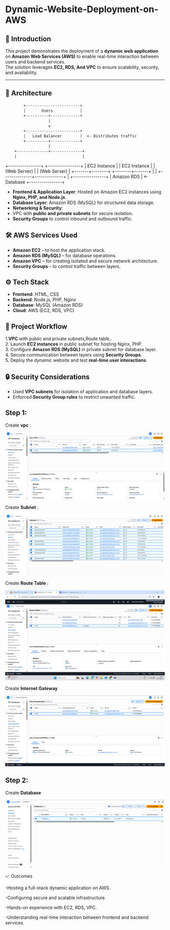 # Dynamic-Website-Deployment-on-AWS

## 📌 Introduction
This project demonstrates the deployment of a **dynamic web application** on **Amazon Web Services (AWS)** to enable real-time interaction between users and backend services.  
The solution leverages **EC2, RDS, And VPC** to ensure scalability, security, and availability.


---------------------------------------------------------------------------------------------------------------------------------------------------------------------------------------------------------------------
## 🚀 Architecture


            +------------------------+
            |       Users            |
            +----------+-------------+
                       |
                       v
            +------------------------+
            |   Load Balancer        |  <- Distributes traffic
            +----------+-------------+
                       |
        +--------------+--------------+
        |                             |
+----------------+             +----------------+
|   EC2 Instance |             |   EC2 Instance |
|   (Web Server) |             |   (Web Server) |
+-------+--------+             +--------+-------+
        |                             |
        +--------------+--------------+
                       |
               +----------------+
               |  Amazon RDS    |  <- Database
               +----------------+






- **Frontend & Application Layer**: Hosted on Amazon EC2 instances using **Nginx, PHP, and Node.js**.  
- **Database Layer**: Amazon RDS (MySQL) for structured data storage.  
- **Networking & Security**:
- VPC with **public and private subnets** for secure isolation.
- **Security Groups** to control inbound and outbound traffic.



## 🛠️ AWS Services Used
- **Amazon EC2** – to host the application stack.  
- **Amazon RDS (MySQL)** – for database operations.  
- **Amazon VPC** – for creating isolated and secure network architecture.   
- **Security Groups** – to control traffic between layers.


## ⚙️ Tech Stack
- **Frontend**: HTML, CSS
- **Backend**: Node.js, PHP, Nginx  
- **Database**: MySQL (Amazon RDS)  
- **Cloud**: AWS (EC2, RDS, VPC)



## 📂 Project Workflow
1.**VPC** with public and private subnets,Route table,.  
2. Launch **EC2 instances** in public subnet for hosting Nginx, PHP.  
3. Configure **Amazon RDS (MySQL)** in private subnet for database layer.  
4. Secure communication between layers using **Security Groups**.   
5. Deploy the dynamic website and test **real-time user interactions**.  


## 🔒 Security Considerations
- Used **VPC subnets** for isolation of application and database layers.    
- Enforced **Security Group rules** to restrict unwanted traffic.


## Step 1:

Create **vpc** :

![Architecture](images/img-1.png)


Create **Subnet** :

![Architecture](images/img-2.png)

Create **Route Table** :

![Architecture](images/img-3.png)

Create **Internet Gateway**

![Architecture](images/img-4.png)


## Step 2:

Create **Database**

![Architecture](images/img-5.png)
  
📈 Outcomes

-Hosting a full-stack dynamic application on AWS.

-Configuring secure and scalable infrastructure.

-Hands-on experience with EC2, RDS, VPC.

-Understanding real-time interaction between frontend and backend services.






